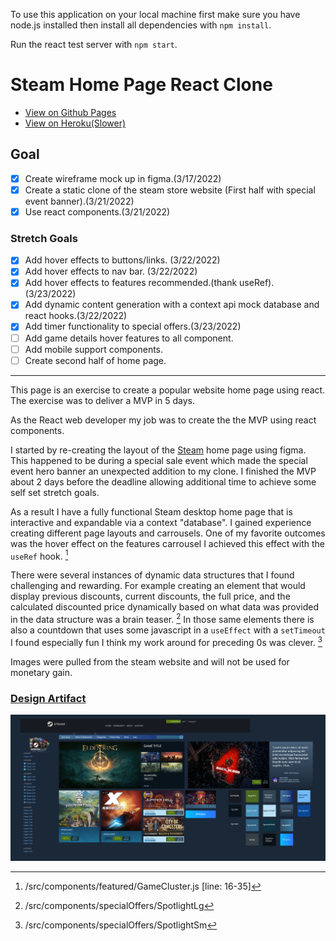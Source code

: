 To use this application on your local machine first make sure you have node.js installed then install all dependencies with `npm install`.

Run the react test server with `npm start`.

# Steam Home Page React Clone
- [View on Github Pages](https://syntheticdesigner.github.io/steam-clone-react-app/)
- [View on Heroku(Slower)](https://steam-clone-ajs2022.herokuapp.com/) 

## Goal
- [x] Create wireframe mock up in figma.(3/17/2022)
- [x] Create a static clone of the steam store website (First half with special event banner).(3/21/2022)
- [x] Use react components.(3/21/2022)
### Stretch Goals
- [x] Add hover effects to buttons/links. (3/22/2022)
- [x] Add hover effects to nav bar. (3/22/2022)
- [x] Add hover effects to features recommended.(thank useRef). (3/23/2022)
- [x] Add dynamic content generation with a context api mock database and react hooks.(3/22/2022)
- [x] Add timer functionality to special offers.(3/23/2022)
- [ ] Add game details hover features to all component.
- [ ] Add mobile support components.
- [ ] Create second half of home page.

---

This page is an exercise to create a popular website home page using react. The exercise was to deliver a MVP in 5 days.

As the React web developer my job was to create the the MVP using react components.

I started by re-creating the layout of the [Steam](https://store.steampowered.com/) home page using figma. This happened to be during a special sale event which made the special event hero banner an unexpected addition to my clone. I finished the MVP about 2 days before the deadline allowing additional time to achieve some self set stretch goals.

As a result I have a fully functional Steam desktop home page that is interactive and expandable via a context "database". I gained experience creating different page layouts and carrousels.  One of my favorite outcomes was the hover effect on the features carrousel I achieved this effect with the `useRef` hook. [^1]

[^1]: /src/components/featured/GameCluster.js [line: 16-35]

There were several instances of dynamic data structures that I found challenging and rewarding. For example creating an element that would display previous discounts, current discounts, the full price, and the calculated discounted price dynamically based on what data was provided in the data structure was a brain teaser.  [^2] In those same elements there is also a countdown that uses some javascript in a `useEffect` with a `setTimeout` I found especially fun I think my work around for preceding 0s was clever. [^3]

[^2]:  /src/components/specialOffers/SpotlightLg
[^3]: /src/components/specialOffers/SpotlightSm

Images were pulled from the steam website and will not be used for monetary gain.

###  [Design Artifact](https://www.figma.com/file/MObbyGzcFfmiKCDAlGwGIS/steam-store-hp?node-id=20%3A75)

![Steam Design Artifact](./public/images/designArtifact.png)